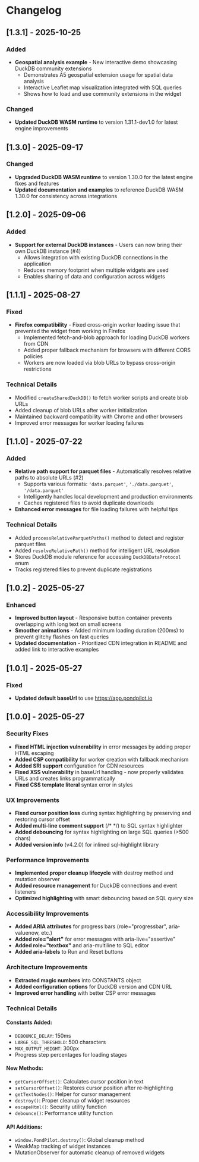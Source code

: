 # Changelog

## [1.3.1] - 2025-10-25

### Added
- **Geospatial analysis example** - New interactive demo showcasing DuckDB community extensions
  - Demonstrates A5 geospatial extension usage for spatial data analysis
  - Interactive Leaflet map visualization integrated with SQL queries
  - Shows how to load and use community extensions in the widget

### Changed
- **Updated DuckDB WASM runtime** to version 1.31.1-dev1.0 for latest engine improvements

## [1.3.0] - 2025-09-17

### Changed
- **Upgraded DuckDB WASM runtime** to version 1.30.0 for the latest engine fixes and features
- **Updated documentation and examples** to reference DuckDB WASM 1.30.0 for consistency across integrations

## [1.2.0] - 2025-09-06

### Added
- **Support for external DuckDB instances** - Users can now bring their own DuckDB instance (#4)
  - Allows integration with existing DuckDB connections in the application
  - Reduces memory footprint when multiple widgets are used
  - Enables sharing of data and configuration across widgets

## [1.1.1] - 2025-08-27

### Fixed
- **Firefox compatibility** - Fixed cross-origin worker loading issue that prevented the widget from working in Firefox
  - Implemented fetch-and-blob approach for loading DuckDB workers from CDN
  - Added proper fallback mechanism for browsers with different CORS policies
  - Workers are now loaded via blob URLs to bypass cross-origin restrictions

### Technical Details
- Modified `createSharedDuckDB()` to fetch worker scripts and create blob URLs
- Added cleanup of blob URLs after worker initialization
- Maintained backward compatibility with Chrome and other browsers
- Improved error messages for worker loading failures

## [1.1.0] - 2025-07-22

### Added
- **Relative path support for parquet files** - Automatically resolves relative paths to absolute URLs (#2)
  - Supports various formats: `'data.parquet'`, `'./data.parquet'`, `'/data.parquet'`
  - Intelligently handles local development and production environments
  - Caches registered files to avoid duplicate downloads
- **Enhanced error messages** for file loading failures with helpful tips

### Technical Details
- Added `processRelativeParquetPaths()` method to detect and register parquet files
- Added `resolveRelativePath()` method for intelligent URL resolution
- Stores DuckDB module reference for accessing `DuckDBDataProtocol` enum
- Tracks registered files to prevent duplicate registrations

## [1.0.2] - 2025-05-27

### Enhanced
- **Improved button layout** - Responsive button container prevents overlapping with long text on small screens
- **Smoother animations** - Added minimum loading duration (200ms) to prevent glitchy flashes on fast queries
- **Updated documentation** - Prioritized CDN integration in README and added link to interactive examples

## [1.0.1] - 2025-05-27

### Fixed
- **Updated default baseUrl** to use https://app.pondpilot.io

## [1.0.0] - 2025-05-27

### Security Fixes
- **Fixed HTML injection vulnerability** in error messages by adding proper HTML escaping
- **Added CSP compatibility** for worker creation with fallback mechanism
- **Added SRI support** configuration for CDN resources
- **Fixed XSS vulnerability** in baseUrl handling - now properly validates URLs and creates links programmatically
- **Fixed CSS template literal** syntax error in styles

### UX Improvements
- **Fixed cursor position loss** during syntax highlighting by preserving and restoring cursor offset
- **Added multi-line comment support** (/* */) to SQL syntax highlighter
- **Added debouncing** for syntax highlighting on large SQL queries (>500 chars)
- **Added version info** (v4.2.0) for inlined sql-highlight library

### Performance Improvements
- **Implemented proper cleanup lifecycle** with destroy method and mutation observer
- **Added resource management** for DuckDB connections and event listeners
- **Optimized highlighting** with smart debouncing based on SQL query size

### Accessibility Improvements
- **Added ARIA attributes** for progress bars (role="progressbar", aria-valuenow, etc.)
- **Added role="alert"** for error messages with aria-live="assertive"
- **Added role="textbox"** and aria-multiline to SQL editor
- **Added aria-labels** to Run and Reset buttons

### Architecture Improvements
- **Extracted magic numbers** into CONSTANTS object
- **Added configuration options** for DuckDB version and CDN URL
- **Improved error handling** with better CSP error messages

### Technical Details

#### Constants Added:
- `DEBOUNCE_DELAY`: 150ms
- `LARGE_SQL_THRESHOLD`: 500 characters
- `MAX_OUTPUT_HEIGHT`: 300px
- Progress step percentages for loading stages

#### New Methods:
- `getCursorOffset()`: Calculates cursor position in text
- `setCursorOffset()`: Restores cursor position after re-highlighting
- `getTextNodes()`: Helper for cursor management
- `destroy()`: Proper cleanup of widget resources
- `escapeHtml()`: Security utility function
- `debounce()`: Performance utility function

#### API Additions:
- `window.PondPilot.destroy()`: Global cleanup method
- WeakMap tracking of widget instances
- MutationObserver for automatic cleanup of removed widgets
